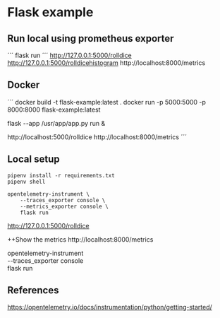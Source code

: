 # Flask example

## Run local using prometheus exporter

´´´
flask run
´´´
http://127.0.0.1:5000/rolldice
http://127.0.0.1:5000/rolldicehistogram
http://localhost:8000/metrics

## Docker
´´´
docker build -t flask-example:latest .
docker run -p 5000:5000 -p  8000:8000 flask-example:latest

flask --app /usr/app/app.py run  &

http://localhost:5000/rolldice
http://localhost:8000/metrics
´´´

## Local setup
```
pipenv install -r requirements.txt
pipenv shell
```

```
opentelemetry-instrument \
    --traces_exporter console \
    --metrics_exporter console \
    flask run
```
http://127.0.0.1:5000/rolldice

++Show the metrics
http://localhost:8000/metrics

opentelemetry-instrument \
    --traces_exporter console \
    flask run

## References
https://opentelemetry.io/docs/instrumentation/python/getting-started/